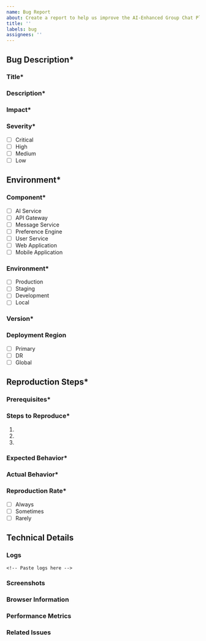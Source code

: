 ```yaml
---
name: Bug Report
about: Create a report to help us improve the AI-Enhanced Group Chat Platform
title: ''
labels: bug
assignees: ''
---
```


<!-- 
Please fill out this template as completely as possible to help us investigate and fix the issue.
Fields marked with * are required.
-->

## Bug Description*

### Title*
<!-- Provide a clear and concise title (minimum 10 characters) -->

### Description*
<!-- Provide a detailed description of the bug (minimum 100 characters) -->

### Impact*
<!-- Describe how this bug affects system functionality or users (minimum 50 characters) -->

### Severity*
<!-- Select one of: critical, high, medium, low -->
- [ ] Critical
- [ ] High
- [ ] Medium
- [ ] Low

## Environment*

### Component*
<!-- Select the affected component -->
- [ ] AI Service
- [ ] API Gateway
- [ ] Message Service
- [ ] Preference Engine
- [ ] User Service
- [ ] Web Application
- [ ] Mobile Application

### Environment*
<!-- Select the environment where the bug occurs -->
- [ ] Production
- [ ] Staging
- [ ] Development
- [ ] Local

### Version*
<!-- Specify the version or commit hash where the bug occurs -->

### Deployment Region
<!-- Optional: Select the affected region -->
- [ ] Primary
- [ ] DR
- [ ] Global

## Reproduction Steps*

### Prerequisites*
<!-- List any required setup or conditions needed to reproduce the bug -->

### Steps to Reproduce*
<!-- Provide detailed step-by-step instructions to reproduce the issue (minimum 50 characters) -->
1. 
2. 
3. 

### Expected Behavior*
<!-- Describe what should happen -->

### Actual Behavior*
<!-- Describe what actually happens -->

### Reproduction Rate*
<!-- Select how often the bug occurs -->
- [ ] Always
- [ ] Sometimes
- [ ] Rarely

## Technical Details

### Logs
<!-- Include relevant error logs or stack traces -->
```
<!-- Paste logs here -->
```

### Screenshots
<!-- Attach screenshots demonstrating the issue -->

### Browser Information
<!-- For frontend issues, specify browser type and version -->

### Performance Metrics
<!-- Include relevant metrics like response times, resource usage -->

### Related Issues
<!-- Link to related issues or pull requests -->

<!-- 
This issue will be automatically:
- Labeled with severity and component tags
- Assigned to relevant team members based on CODEOWNERS
- Escalated to @incident-team for critical severity issues
-->